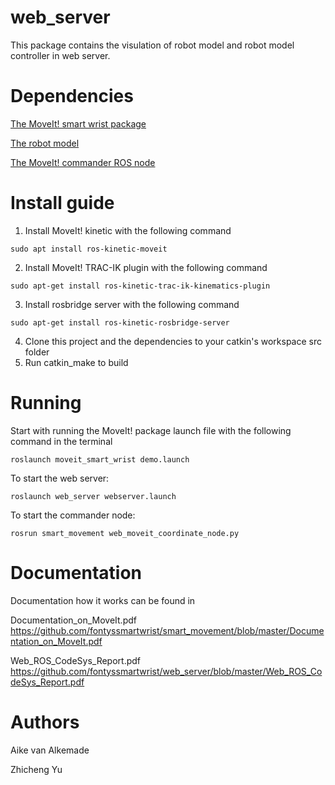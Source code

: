 
web_server
=====================================================================

This package contains the visulation of robot model and robot model controller in web server.

Dependencies
=====================================================================
[The MoveIt! smart wrist package](https://github.com/fontyssmartwrist/moveit_smart_wrist)

[The robot model](https://github.com/fontyssmartwrist/sw_v3_description)

[The MoveIt! commander ROS node](https://github.com/fontyssmartwrist/smart_movement)

Install guide
=====================================================================
   1) Install MoveIt! kinetic with the following command

	sudo apt install ros-kinetic-moveit

   2) Install MoveIt! TRAC-IK plugin with the following command

	sudo apt-get install ros-kinetic-trac-ik-kinematics-plugin
   
   3) Install rosbridge server with the following command
   
    sudo apt-get install ros-kinetic-rosbridge-server
   
   4) Clone this project and the dependencies to your catkin's workspace src folder
   5) Run catkin_make to build 

Running
=====================================================================
Start with running the MoveIt! package launch file with the following command in the terminal
    
    roslaunch moveit_smart_wrist demo.launch
   
To start the web server:
    
    roslaunch web_server webserver.launch
    
To start the commander node:
   
    rosrun smart_movement web_moveit_coordinate_node.py
 
Documentation
=====================================================================
Documentation how it works can be found in 

Documentation_on_MoveIt.pdf 
https://github.com/fontyssmartwrist/smart_movement/blob/master/Documentation_on_MoveIt.pdf  

Web_ROS_CodeSys_Report.pdf
https://github.com/fontyssmartwrist/web_server/blob/master/Web_ROS_CodeSys_Report.pdf

Authors
=====================================================================
Aike van Alkemade

Zhicheng Yu
